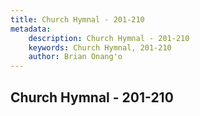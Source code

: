 ```yaml
---
title: Church Hymnal - 201-210
metadata:
    description: Church Hymnal - 201-210
    keywords: Church Hymnal, 201-210
    author: Brian Onang'o
---
```



## Church Hymnal - 201-210
  